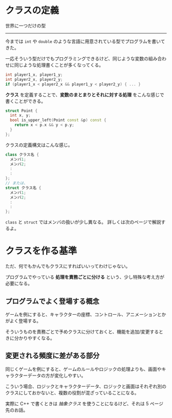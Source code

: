 # クラスの定義

世界に一つだけの型

---

今までは `int` や `double` のような言語に用意されている型でプログラムを書いてきた。

一応そういう型だけでもプログラミングできるけど、同じような変数の組み合わせに同じような処理書くことが多くなってくる。

```cpp
int player1_x, player1_y;
int player2_x, player2_y;
if (player1_x < player2_x && player1_y < player2_y) { ... }
```

**クラス** を定義することで、**変数のまとまりとそれに対する処理** をこんな感じで書くことができる。

```cpp
struct Point {
  int x, y;
  bool is_upper_left(Point const &p) const {
    return x < p.x && y < p.y;
  }
};
```

クラスの定義構文はこんな感じ。

```cpp
class クラス名 {
  メンバ1;
  メンバ2;
  :
  :
};
// または、
struct クラス名 {
  メンバ1;
  メンバ2;
  :
  :
};
```

`class` と `struct` ではメンバの扱いが少し異なる。
詳しくは次のページで解説するよ。


# クラスを作る基準

ただ、何でもかんでもクラスにすればいいってわけじゃない。

プログラムでやっている **処理を責務ごとに分ける** という、少し特殊な考え方が必要になる。


## プログラムでよく登場する概念

ゲームを例にすると、キャラクターの座標、コントロール、アニメーションとかがよく登場する。

そういうものを責務ごとで予めクラスに分けておくと、機能を追加/変更するときに分かりやすくなる。


## 変更される頻度に差がある部分

同じくゲームを例にすると、ゲームのルールやロジックの処理よりも、画面やキャラクターデータの方が変化しやすい。

こういう場合、ロジックとキャラクターデータ、ロジックと画面はそれぞれ別のクラスにしておかないと、複数の役割が混ざっていることになる。

実際に C++ で書くときは *抽象クラス* を使うことになるけど、それは 5 ページ先のお話。
